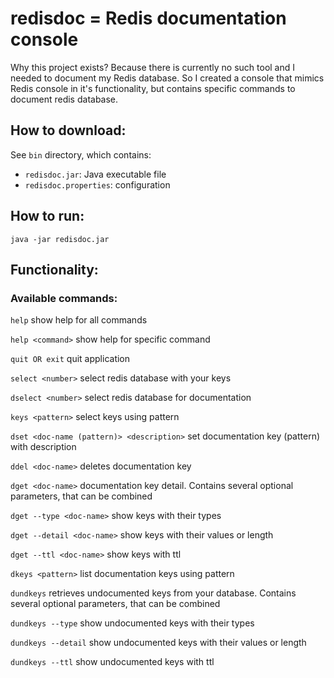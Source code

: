<h1>redisdoc = Redis documentation console</h1>

Why this project exists? Because there is currently no such tool and I needed to document my Redis database.
So I created a console that mimics Redis console in it's functionality, but contains specific commands to document redis database.

<h2>How to download:</h2> 
See <code>bin</code> directory, which contains:
<ul>
	<li><code>redisdoc.jar</code>: Java executable file</li>
	<li><code>redisdoc.properties</code>: configuration</li>
</ul>

<h2>How to run:</h2>
<code>java -jar redisdoc.jar</code>

<h2>Functionality:</h2>

<h3>Available commands:</h3>
<code>help</code> show help for all commands

<code>help &lt;command&gt;</code> show help for specific command

<code>quit OR exit</code> quit application

<code>select &lt;number&gt;</code> select redis database with your keys

<code>dselect &lt;number&gt;</code> select redis database for documentation

<code>keys &lt;pattern&gt;</code> select keys using pattern

<code>dset &lt;doc-name (pattern)&gt; &lt;description&gt;</code> set documentation key (pattern) with description

<code>ddel &lt;doc-name&gt;</code> deletes documentation key



<code>dget &lt;doc-name&gt;</code>
documentation key detail. Contains several optional parameters, that can be combined

<code>dget --type &lt;doc-name&gt;</code>
show keys with their types

<code>dget --detail &lt;doc-name&gt;</code>
show keys with their values or length

<code>dget --ttl &lt;doc-name&gt;</code>
show keys with ttl

<code>dkeys &lt;pattern&gt;</code> list documentation keys using pattern



<code>dundkeys</code>
retrieves undocumented keys from your database. Contains several optional parameters, that can be combined

<code>dundkeys --type</code>
show undocumented keys with their types

<code>dundkeys --detail</code>
show undocumented keys with their values or length

<code>dundkeys --ttl</code>
show undocumented keys with ttl

